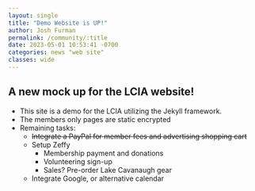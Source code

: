 ```yaml
---
layout: single
title: "Demo Website is UP!"
author: Josh Furman
permalink: /community/:title
date: 2023-05-01 10:53:41 -0700
categories: news "web site"
classes: wide
---
```

## A new mock up for the LCIA website!

- This site is a demo for the LCIA utilizing the Jekyll framework.
- The members only pages are static encrypted
- Remaining tasks:
  - ~~Integrate a PayPal for member fees and advertising shopping cart~~
  - Setup Zeffy
    - Membership payment and donations
    - Volunteering sign-up
    - Sales? Pre-order Lake Cavanaugh gear
  - Integrate Google, or alternative calendar
